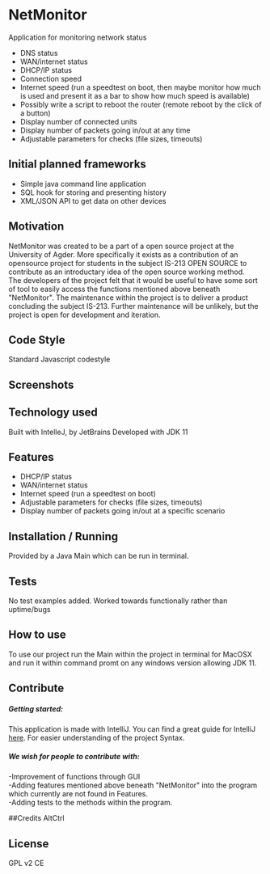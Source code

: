 

# NetMonitor
Application for monitoring network status
- DNS status
- WAN/internet status
- DHCP/IP status
- Connection speed
- Internet speed (run a speedtest on boot, then maybe       monitor how much is used and present it as a
bar to show how much speed is available)
- Possibly write a script to reboot the router (remote reboot by the click of a button)
- Display number of connected units
- Display number of packets going in/out at any time
- Adjustable parameters for checks (file sizes, timeouts)

## Initial planned frameworks
- Simple java command line application
- SQL hook for storing and presenting history
- XML/JSON API to get data on other devices

## Motivation
NetMonitor was created to be a part of a open source project at the University of Agder. 
More specifically it exists as a contribution of an opensource project for students in the subject IS-213 OPEN SOURCE
to contribute as an introductary idea of the open source working method.  
The developers of the project felt that it would be useful to have some sort of tool to easily access the functions mentioned above beneath "NetMonitor".
The maintenance within the project is to deliver a product concluding the subject IS-213. 
Further maintenance will be unlikely, but the project is open for development and iteration.

## Code Style
Standard Javascript codestyle

## Screenshots
## Technology used
Built with IntelleJ, by JetBrains
Developed with JDK 11

## Features
- DHCP/IP status
- WAN/internet status
- Internet speed (run a speedtest on boot)
- Adjustable parameters for checks (file sizes, timeouts)
- Display number of packets going in/out at a specific scenario


## Installation / Running
Provided by a Java Main which can be run in terminal.

## Tests
No test examples added. 
Worked towards functionally rather than uptime/bugs

## How to use 
To use our project run the Main within the project in terminal for MacOSX
 and run it within command promt on any windows version allowing JDK 11.
 
 ## Contribute
 ##### Getting started:  
 This application is made with IntelliJ. You can find a great guide for IntelliJ [here](https://www.jetbrains.com/idea/documentation/). 
 For easier understanding of the project Syntax.
 
 ##### We wish for people to contribute with:  
 -Improvement of functions through GUI  
 -Adding features mentioned above beneath "NetMonitor" into the 
 program which currently are not found in Features.  
 -Adding tests to the methods within the program.
 
 ##Credits
 AltCtrl
 
 ## License
 GPL v2
 CE
 
